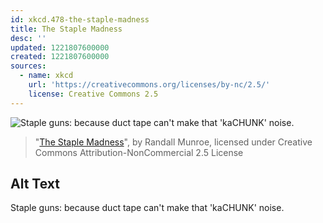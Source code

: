 ```yaml
---
id: xkcd.478-the-staple-madness
title: The Staple Madness
desc: ''
updated: 1221807600000
created: 1221807600000
sources:
  - name: xkcd
    url: 'https://creativecommons.org/licenses/by-nc/2.5/'
    license: Creative Commons 2.5
---
```

![Staple guns: because duct tape can't make that 'kaCHUNK' noise.](https://imgs.xkcd.com/comics/the_staple_madness.png)
> "[The Staple Madness](https://xkcd.com/478/)", by Randall Munroe, licensed under Creative Commons Attribution-NonCommercial 2.5 License

## Alt Text
Staple guns: because duct tape can't make that 'kaCHUNK' noise.
